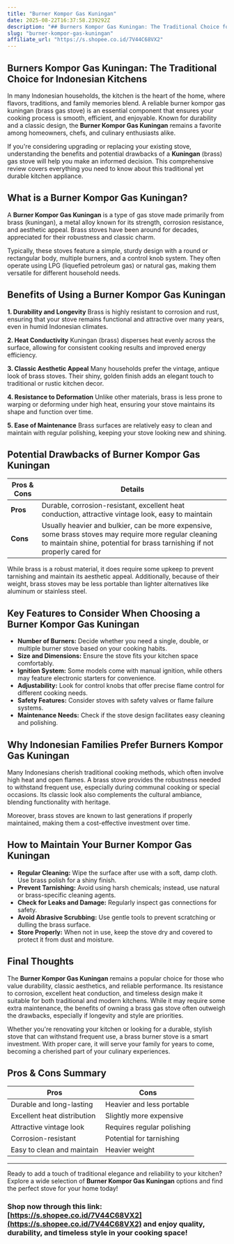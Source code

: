 ```yaml
---
title: "Burner Kompor Gas Kuningan"
date: 2025-08-22T16:37:58.239292Z
description: "## Burners Kompor Gas Kuningan: The Traditional Choice for Indonesian Kitchens..."
slug: "burner-kompor-gas-kuningan"
affiliate_url: "https://s.shopee.co.id/7V44C68VX2"
---
```

## Burners Kompor Gas Kuningan: The Traditional Choice for Indonesian Kitchens

In many Indonesian households, the kitchen is the heart of the home, where flavors, traditions, and family memories blend. A reliable burner kompor gas kuningan (brass gas stove) is an essential component that ensures your cooking process is smooth, efficient, and enjoyable. Known for durability and a classic design, the **Burner Kompor Gas Kuningan** remains a favorite among homeowners, chefs, and culinary enthusiasts alike.

If you're considering upgrading or replacing your existing stove, understanding the benefits and potential drawbacks of a **Kuningan** (brass) gas stove will help you make an informed decision. This comprehensive review covers everything you need to know about this traditional yet durable kitchen appliance.

## What is a Burner Kompor Gas Kuningan?

A **Burner Kompor Gas Kuningan** is a type of gas stove made primarily from brass (kuningan), a metal alloy known for its strength, corrosion resistance, and aesthetic appeal. Brass stoves have been around for decades, appreciated for their robustness and classic charm.

Typically, these stoves feature a simple, sturdy design with a round or rectangular body, multiple burners, and a control knob system. They often operate using LPG (liquefied petroleum gas) or natural gas, making them versatile for different household needs.

## Benefits of Using a Burner Kompor Gas Kuningan

**1. Durability and Longevity**
Brass is highly resistant to corrosion and rust, ensuring that your stove remains functional and attractive over many years, even in humid Indonesian climates.

**2. Heat Conductivity**
Kuningan (brass) disperses heat evenly across the surface, allowing for consistent cooking results and improved energy efficiency.

**3. Classic Aesthetic Appeal**
Many households prefer the vintage, antique look of brass stoves. Their shiny, golden finish adds an elegant touch to traditional or rustic kitchen decor.

**4. Resistance to Deformation**
Unlike other materials, brass is less prone to warping or deforming under high heat, ensuring your stove maintains its shape and function over time.

**5. Ease of Maintenance**
Brass surfaces are relatively easy to clean and maintain with regular polishing, keeping your stove looking new and shining.

## Potential Drawbacks of Burner Kompor Gas Kuningan

| Pros & Cons | Details |
|--------------|---------|
| **Pros** | Durable, corrosion-resistant, excellent heat conduction, attractive vintage look, easy to maintain |
| **Cons** | Usually heavier and bulkier, can be more expensive, some brass stoves may require more regular cleaning to maintain shine, potential for brass tarnishing if not properly cared for |

While brass is a robust material, it does require some upkeep to prevent tarnishing and maintain its aesthetic appeal. Additionally, because of their weight, brass stoves may be less portable than lighter alternatives like aluminum or stainless steel.

## Key Features to Consider When Choosing a Burner Kompor Gas Kuningan

- **Number of Burners:** Decide whether you need a single, double, or multiple burner stove based on your cooking habits.
- **Size and Dimensions:** Ensure the stove fits your kitchen space comfortably.
- **Ignition System:** Some models come with manual ignition, while others may feature electronic starters for convenience.
- **Adjustability:** Look for control knobs that offer precise flame control for different cooking needs.
- **Safety Features:** Consider stoves with safety valves or flame failure systems.
- **Maintenance Needs:** Check if the stove design facilitates easy cleaning and polishing.

## Why Indonesian Families Prefer Burners Kompor Gas Kuningan

Many Indonesians cherish traditional cooking methods, which often involve high heat and open flames. A brass stove provides the robustness needed to withstand frequent use, especially during communal cooking or special occasions. Its classic look also complements the cultural ambiance, blending functionality with heritage.

Moreover, brass stoves are known to last generations if properly maintained, making them a cost-effective investment over time.

## How to Maintain Your Burner Kompor Gas Kuningan

- **Regular Cleaning:** Wipe the surface after use with a soft, damp cloth. Use brass polish for a shiny finish.
- **Prevent Tarnishing:** Avoid using harsh chemicals; instead, use natural or brass-specific cleaning agents.
- **Check for Leaks and Damage:** Regularly inspect gas connections for safety.
- **Avoid Abrasive Scrubbing:** Use gentle tools to prevent scratching or dulling the brass surface.
- **Store Properly:** When not in use, keep the stove dry and covered to protect it from dust and moisture.

## Final Thoughts

The **Burner Kompor Gas Kuningan** remains a popular choice for those who value durability, classic aesthetics, and reliable performance. Its resistance to corrosion, excellent heat conduction, and timeless design make it suitable for both traditional and modern kitchens. While it may require some extra maintenance, the benefits of owning a brass gas stove often outweigh the drawbacks, especially if longevity and style are priorities.

Whether you're renovating your kitchen or looking for a durable, stylish stove that can withstand frequent use, a brass burner stove is a smart investment. With proper care, it will serve your family for years to come, becoming a cherished part of your culinary experiences.

## Pros & Cons Summary

| Pros                                | Cons                            |
|-------------------------------------|--------------------------------|
| Durable and long-lasting           | Heavier and less portable     |
| Excellent heat distribution          | Slightly more expensive        |
| Attractive vintage look             | Requires regular polishing     |
| Corrosion-resistant                 | Potential for tarnishing       |
| Easy to clean and maintain          | Heavier weight                 |

---

Ready to add a touch of traditional elegance and reliability to your kitchen? Explore a wide selection of **Burner Kompor Gas Kuningan** options and find the perfect stove for your home today!

### **Shop now** through this link: [https://s.shopee.co.id/7V44C68VX2](https://s.shopee.co.id/7V44C68VX2) and enjoy quality, durability, and timeless style in your cooking space!